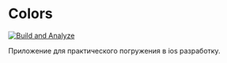 # Colors

[![Build and Analyze](https://github.com/mBereberdin/colors/actions/workflows/BuildAndAnalyze.yml/badge.svg)](https://github.com/mBereberdin/colors/actions/workflows/BuildAndAnalyze.yml)

Приложение для практического погружения в ios разработку.